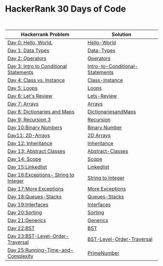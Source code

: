 # HackerRank 30 Days of Code
<br>


| Hackerrank Problem                                                                                                                       | Solution                                                                                        |
|------------------------------------------------------------------------------------------------------------------------------------------|-------------------------------------------------------------------------------------------------|
| [Day 0: Hello, World.](https://www.hackerrank.com/challenges/30-hello-world/problem?isFullScreen=true)                                   | [Hello-World](Solutions/Day0-Hello-World/src/Main.java)                                         |
| [Day 1: Data Types](https://www.hackerrank.com/challenges/30-data-types/problem?isFullScreen=true)                                       | [Data-Types](Solutions/Day1-Data-Types/src/Main.java)                                           |
| [Day 2: Operators](https://www.hackerrank.com/challenges/30-operators?isFullScreen=true)                                                 | [Operators](Solutions/Day2-Operators/src/Main.java)                                             |
| [Day 3: Intro to Conditional Statements](https://www.hackerrank.com/challenges/30-conditional-statements?isFullScreen=true)              | [Intro-to-Conditional-Statements](Solutions/Day3-Intro-to-Conditional-Statements/src/Main.java) |
| [Day 4: Class vs. Instance](https://www.hackerrank.com/challenges/30-class-vs-instance?isFullScreen=true)                                | [Class-Instance](Solutions/Day4-Class-Instance/src/Person.java)                                 |
| [Day 5: Loops](https://www.hackerrank.com/challenges/30-loops?isFullScreen=true)                                                         | [Loops](Solutions/Day5-Loops/src/Solution.java)                                                 |
| [Day 6: Let's Review](https://www.hackerrank.com/challenges/30-review-loop?isFullScreen=true)                                            | [Lets-Review](Solutions/Day6-Lets-Review-Types/src/Solution.java)                               |
| [Day 7: Arrays](https://www.hackerrank.com/challenges/30-arrays?isFullScreen=true)                                                       | [Arrays](Solutions/Day7-Arrays/src/Solution.java)                                               |
| [Day 8: Dictionaries and Maps](https://www.hackerrank.com/challenges/30-dictionaries-and-maps?isFullScreen=true)                         | [DictionariesandMaps](Solutions/Day8-DictionariesandMaps/src/Solution.java)                     |
| [Day 9: Recursion 3](https://www.hackerrank.com/challenges/30-recursion?isFullScreen=true)                                               | [Recursion](Solutions/Day9-Recursion/src/Solution.java)                                         |
| [Day 10:Binary Numbers](https://www.hackerrank.com/challenges/30-binary-numbers/problem?isFullScreen=true)                               | [Binary Number](Solutions/Day10-Binary-Numbers/src/Solution.java)                               |
| [Day11: 2D-Arrays](https://www.hackerrank.com/challenges/30-2d-arrays/problem?isFullScreen=true)                                         | [2D Arrays](Solutions/Day11-2D-Arrays/src/Solution.java)                                        |
| [Day 12: Inheritance](https://www.hackerrank.com/challenges/30-inheritance/problem?isFullScreen=true)                                    | [Inheritance](Solutions/Day12-Inheritance/src/Student.java)                                     |
| [Day 13: Abstract Classes](https://www.hackerrank.com/challenges/30-abstract-classes/problem?isFullScreen=true)                          | [Abstract-Classes](Solutions/Day13-Abstract-Classes/src/Solution.java)                          |
| [Day 14: Scope](https://www.hackerrank.com/challenges/30-scope/problem?isFullScreen=true)                                                | [Scope](Solutions/Day14-Scope/src/Solution.java)                                                |
| [Day 15:Linkedlist ](https://www.hackerrank.com/challenges/30-linked-list/problem?isFullScreen=true)                                     | [Linkedlist](Solutions/Day15-Linkedlist/src/Solution.java)                                      |
| [Day 16:Exceptions- String to Integer ](https://www.hackerrank.com/challenges/30-exceptions-string-to-integer/problem?isFullScreen=true) | [String to Integer](Solutions/Day16-Exceptions%20-%20StringtoInteger/src/Solution.java)         |
| [Day 17:More Exceptions](https://www.hackerrank.com/challenges/30-more-exceptions/problem?isFullScreen=true)                             | [More Exceptions](Solutions/Day17-More-Exceptions/src/Solution.java)                            |
| [Day 18:Queues-Stacks](https://www.hackerrank.com/challenges/30-queues-stacks/problem?isFullScreen=true)                                 | [Queues-Stacks](Solutions/Day18-Queues-Stacks/src/Solution.java)                                |
| [Day 19:Interfaces](https://www.hackerrank.com/challenges/30-interfaces/problem?isFullScreen=true)                                       | [Interfaces](Solutions/Day19-Interfaces/src/Solution.java)                                      |
| [Day 20:Sorting](https://www.hackerrank.com/challenges/30-sorting/problem?isFullScreen=true)                                             | [Sorting](Solutions/Day20-Sorting/src/Solution.java)                                            |
| [Day 21:Generics](https://www.hackerrank.com/challenges/30-generics/problem?isFullScreen=true)                                           | [Generics](Solutions/Day21-Generics/src/Generics.java)                                          |
| [Day 22:BST](https://www.hackerrank.com/challenges/30-binary-search-trees/problem?isFullScreen=true)                                     | [BST](Solutions/Day22-Binary-Search-Trees/src/Solution.java)                                    |
| [Day 23:BST-Level-Order-Traversal](https://www.hackerrank.com/challenges/30-binary-trees/problem?isFullScreen=true)                      | [BST-Level-Order-Traversal](Solutions/Day23-BST-Level-Order-Traversal/src/Solution.java)        |
| [Day 25:Running-Time-and-Complexity](https://www.hackerrank.com/challenges/30-running-time-and-complexity/problem?isFullScreen=true)                    | [PrimeNumber](Solutions/Day25-Running-Time-and-Complexity/src/Solution.java)                      |
